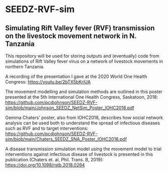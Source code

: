 # SEEDZ-RVF-sim
## Simulating Rift Valley fever (RVF) transmission on the livestock movement network in N. Tanzania

This repository will be used for storing outputs and (eventually) code from simulations of Rift Valley fever virus on a network of livestock movements in northern Tanzania. 

A recording of the presentation I gave at the 2020 World One Health Congress:
https://youtu.be/2bTX5bKriUA

The movement modelling and simulation methods are outlined in this poster presented at the 5th International One Health Congress, Saskatoon, 2018:
https://github.com/pcdjohnson/SEEDZ-RVF-sim/blob/main/Johnson_SEEDZ_NetSim_Poster_IOHC2018.pdf

Gemma Chaters' poster, also from IOHC2018, describes how social network analysis can be used both to understand the spread of infectious diseases such as RVF and to target interventions:
https://github.com/pcdjohnson/SEEDZ-RVF-sim/blob/main/Chaters_SEEDZ_SNA_Poster_IOHC2018.pdf

A disease transmission simulation model using the movement model to trial interventions against infectious disease of livestock is presented in this publication (Chaters et. al, Phil. Trans. B, 2019): 
https://doi.org/10.1098/rstb.2018.0264


